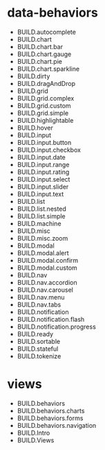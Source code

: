 <h1>data-behaviors</h1><ul><li>BUILD.autocomplete</li><li>BUILD.chart</li><li>BUILD.chart.bar</li><li>BUILD.chart.gauge</li><li>BUILD.chart.pie</li><li>BUILD.chart.sparkline</li><li>BUILD.dirty</li><li>BUILD.dragAndDrop</li><li>BUILD.grid</li><li>BUILD.grid.complex</li><li>BUILD.grid.custom</li><li>BUILD.grid.simple</li><li>BUILD.highlightable</li><li>BUILD.hover</li><li>BUILD.input</li><li>BUILD.input.button</li><li>BUILD.input.checkbox</li><li>BUILD.input.date</li><li>BUILD.input.range</li><li>BUILD.input.rating</li><li>BUILD.input.select</li><li>BUILD.input.slider</li><li>BUILD.input.text</li><li>BUILD.list</li><li>BUILD.list.nested</li><li>BUILD.list.simple</li><li>BUILD.machine</li><li>BUILD.misc</li><li>BUILD.misc.zoom</li><li>BUILD.modal</li><li>BUILD.modal.alert</li><li>BUILD.modal.confirm</li><li>BUILD.modal.custom</li><li>BUILD.nav</li><li>BUILD.nav.accordion</li><li>BUILD.nav.carousel</li><li>BUILD.nav.menu</li><li>BUILD.nav.tabs</li><li>BUILD.notification</li><li>BUILD.notification.flash</li><li>BUILD.notification.progress</li><li>BUILD.ready</li><li>BUILD.sortable</li><li>BUILD.stateful</li><li>BUILD.tokenize</li></ul><h1>views</h1><ul><li>BUILD.behaviors</li><li>BUILD.behaviors.charts</li><li>BUILD.behaviors.forms</li><li>BUILD.behaviors.navigation</li><li>BUILD.Intro</li><li>BUILD.Views</li></ul>